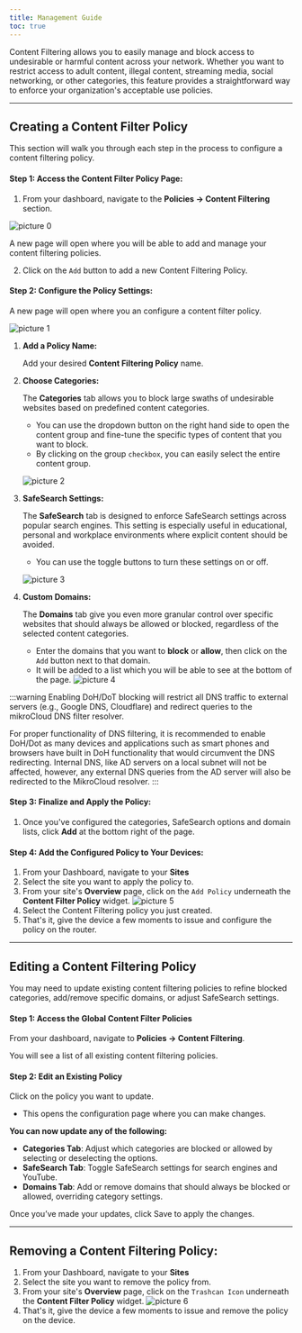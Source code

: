 ```yaml
---
title: Management Guide
toc: true
---
```


Content Filtering allows you to easily manage and block access to undesirable or harmful content across your network. Whether you want to restrict access to adult content, illegal content, streaming media, social networking, or other categories, this feature provides a straightforward way to enforce your organization's acceptable use policies.

<!-- ### Key Features:
#### Category-Based Blocking:
Simply select the categories of webistes you want to block and the system will take care of the rest.
Our solution uses advanced algorithms to intelligently categorize and block websites, so you don't have to worry about constantly updating lists of specific domains.

#### SafeSearch and YouTube Restricted Mode Enforcement:
Enforce SafeSearch across popular search engines (Google, Bin, etc.) and apply Youtube's restricted modes to prevent access to inappropriate content. These features are particulrly useful in educational environments or workplaces where strict content control is required.

#### Filtering Avoidance Prevention:
Prevent users from bypassing filters with known filtering avoidance domains, proxies and anonymizers. This ensures that your content filterming remains effective even against common circumvention techniques.


#### Comprehensive Content Categories:
Content categories are the msot efficient way to block large groups of undesirable websites by targeting specific types of content. For example, blocking the **Social Networking** category will restrict access to plaforms like **Facebook (Meta), Twitter (X), Instagram** ,and similar services. -->

---
## Creating a Content Filter Policy
This section will walk you through each step in the process to configure a content filtering policy.

#### Step 1: Access the Content Filter Policy Page:
1. From your dashboard, navigate to the **Policies -> Content Filtering** section.

<!-- Insert image here -->
![picture 0](https://cdn.mkcld.io/5af536811687123812b6ff84ed1fd24a52d0709b134a5176daa6a8b0562433b9.png)  

A new page will open where you will be able to add and manage your content filtering policies.

2. Click on the `Add` button to add a new Content Filtering Policy.

#### Step 2: Configure the Policy Settings:
A new page will open where you an configure a content filter policy.

<!-- insert image here -->
![picture 1](https://cdn.mkcld.io/0e89cfe8ada3cca145dbb207ff0879d595a5a6800ed860f78ed7a658f862efa3.png)  


1. **Add a Policy Name:**

    Add your desired **Content Filtering Policy** name.

2. **Choose Categories:**

    The **Categories** tab allows you to block large swaths of undesirable websites based on predefined content categories.
   * You can use the dropdown button on the right hand side to open the content group and fine-tune the specific types of content that you want to block.
   * By clicking on the group `checkbox`, you can easily select the entire content group.

    <!-- insert image here -->
    ![picture 2](https://cdn.mkcld.io/17a68cf45dd0d4aafc896baaa1ec3c344beba2c2bfe2ec767caeac09b45db36d.png)  

3. **SafeSearch Settings:**

    The **SafeSearch** tab is designed to enforce SafeSearch settings across popular search engines. This setting is especially useful in educational, personal and workplace environments where explicit content should be avoided.

    * You can use the toggle buttons to turn these settings on or off.

    <!-- Insert image here -->
    ![picture 3](https://cdn.mkcld.io/07b999bfda0a7c4d502d8d5acd49eb5cd9d6ab5037c7e5969f1e3162a93ef02c.png)  

4. **Custom Domains:**
    
    The **Domains** tab give you even more granular control over specific websites that should always be allowed or blocked, regardless of the selected content categories.

    * Enter the domains that you want to **block** or **allow**, then click on the `Add` button next to that domain.
    * It will be added to a list which you will be able to see at the bottom of the page.
    ![picture 4](https://cdn.mkcld.io/148b00342f4d11865ffab7c8ecaa1208026fd0187a83727237445a7d7467957a.png)  

:::warning
Enabling DoH/DoT blocking will restrict all DNS traffic to external servers (e.g., Google DNS, Cloudflare) and redirect queries to the mikroCloud DNS filter resolver.

For proper functionality of DNS filtering, it is recommended to enable DoH/Dot as many devices and applications such as smart phones and browsers have built in DoH functionality that would circumvent the DNS redirecting.
Internal DNS, like AD servers on a local subnet will not be affected, however, any external DNS queries from the AD server will also be redirected to the MikroCloud resolver.
:::


#### Step 3: Finalize and Apply the Policy:
1. Once you've configured the categories, SafeSearch options and domain lists, click **Add** at the bottom right of the page.

#### Step 4: Add the Configured Policy to Your Devices:
1. From your Dashboard, navigate to your **Sites**
2. Select the site you want to apply the policy to.
3. From your site's **Overview** page, click on the `Add Policy` underneath the **Content Filter Policy** widget.
    ![picture 5](https://cdn.mkcld.io/162a09f6d04b02be56a6fe39be31b89b4a70b7e5d42cfc0da3b2cff8b40e163f.png)  
4. Select the Content Filtering policy you just created.
5. That's it, give the device a few moments to issue and configure the policy on the router.

---
## Editing a Content Filtering Policy

You may need to update existing content filtering policies to refine blocked categories, add/remove specific domains, or adjust SafeSearch settings.
#### Step 1: Access the Global Content Filter Policies

From your dashboard, navigate to **Policies -> Content Filtering**.

You will see a list of all existing content filtering policies.

#### Step 2: Edit an Existing Policy
Click on the policy you want to update. 
* This opens the configuration page where you can make changes.

**You can now update any of the following:**
* **Categories Tab**: Adjust which categories are blocked or allowed by selecting or deselecting the options.
* **SafeSearch Tab**: Toggle SafeSearch settings for search engines and YouTube.
* **Domains Tab**: Add or remove domains that should always be blocked or allowed, overriding category settings.

Once you’ve made your updates, click Save to apply the changes.

---
## Removing a Content Filtering Policy:
1. From your Dashboard, navigate to your **Sites**
2. Select the site you want to remove the policy from.
3. From your site's **Overview** page, click on the `Trashcan Icon` underneath the **Content Filter Policy** widget.
    ![picture 6](https://cdn.mkcld.io/f45dcf1886066a963867882ffe3a6e0b73380179bcf622ed21e986c0b2444449.png)  
4. That's it, give the device a few moments to issue and remove the policy on the device.